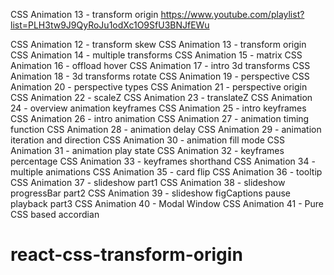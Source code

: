 CSS Animation 13 - transform origin
https://www.youtube.com/playlist?list=PLH3tw9J9QyRoJu1odXc1O9SfU3BNJfEWu

CSS Animation 12 - transform skew
CSS Animation 13 - transform origin
CSS Animation 14 - multiple transforms
CSS Animation 15 - matrix
CSS Animation 16 - offload hover
CSS Animation 17 - intro 3d transforms
CSS Animation 18 - 3d transforms rotate
CSS Animation 19 - perspective
CSS Animation 20 - perspective types
CSS Animation 21 - perspective origin
CSS Animation 22 - scaleZ
CSS Animation 23 - translateZ
CSS Animation 24 - overview animation keyframes
CSS Animation 25 - intro keyframes
CSS Animation 26 - intro animation
CSS Animation 27 - animation timing function
CSS Animation 28 - animation delay
CSS Animation 29 - animation iteration and direction
CSS Animation 30 - animation fill mode
CSS Animation 31 - animation play state
CSS Animation 32 - keyframes percentage
CSS Animation 33 - keyframes shorthand
CSS Animation 34 - multiple animations
CSS Animation 35 - card flip
CSS Animation 36 - tooltip
CSS Animation 37 - slideshow part1
CSS Animation 38 - slideshow progressBar part2
CSS Animation 39 - slideshow figCaptions pause playback part3
CSS Animation 40 - Modal Window
CSS Animation 41 - Pure CSS based accordian

# react-css-transform-origin
